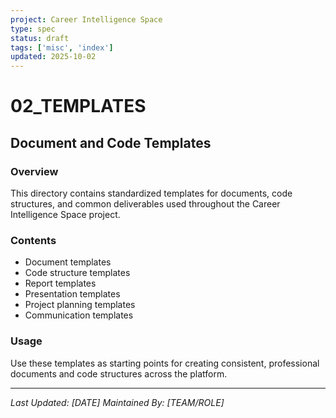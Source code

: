 ```yaml
---
project: Career Intelligence Space
type: spec
status: draft
tags: ['misc', 'index']
updated: 2025-10-02
---
```


# 02_TEMPLATES

## Document and Code Templates

### Overview
This directory contains standardized templates for documents, code structures, and common deliverables used throughout the Career Intelligence Space project.

### Contents
- Document templates
- Code structure templates
- Report templates
- Presentation templates
- Project planning templates
- Communication templates

### Usage
Use these templates as starting points for creating consistent, professional documents and code structures across the platform.

---
*Last Updated: [DATE]*
*Maintained By: [TEAM/ROLE]*
